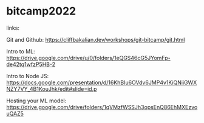 # bitcamp2022

links:

Git and Github:
https://cliffbakalian.dev/workshops/git-bitcamp/git.html

Intro to ML:
https://drive.google.com/drive/u/0/folders/1eQGS46cG5JYomFp-de42tq1wfzP5HB-2

Intro to Node JS:
https://docs.google.com/presentation/d/16KhBIu6OVdv6JMP4v1KiQNiiGWXNZY7VY_4B1KouJhk/edit#slide=id.p

Hosting your ML model:
https://drive.google.com/drive/folders/1qVMzfWSSJh3opsEnQ86EhMXEzvouQAZ5
